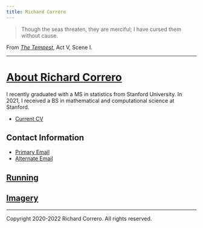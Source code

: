 ```yaml
---
title: Richard Correro
---
```


> Though the seas threaten, they are merciful;
I have cursed them without cause.

From [_The Tempest_](http://shakespeare.mit.edu/tempest/full.html), Act V, Scene I. 

---

# [About Richard Correro](https://www.richardcorrero.com)

I recently graduated with a MS in statistics from Stanford University. In 2021, I received a BS in mathematical and computational science at Stanford.

- [Current CV](files/richard_correro_cv.pdf) 

## Contact Information

- [Primary Email](mailto:rcorrero@stanford.edu)
- [Alternate Email](mailto:rcorrero@gmail.com)

## [Running](files/running.md)


## [Imagery](files/imagery.md)

[](sitemap.xml)
[](robots.txt)

---

Copyright 2020-2022 Richard Correro. All rights reserved.